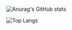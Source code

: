 ![Anurag's GitHub stats](https://github-readme-stats.vercel.app/api?username=yyj08070631)

![Top Langs](https://github-readme-stats.vercel.app/api/top-langs/?username=anuraghazra&layout=compact)
